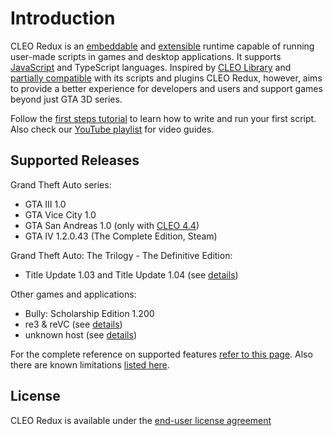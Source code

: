 # Introduction

CLEO Redux is an [embeddable](./embedding.md) and [extensible](./using-sdk.md) runtime capable of running user-made scripts in games and desktop applications. It supports [JavaScript](./javascript.md) and TypeScript languages. Inspired by [CLEO Library](https://cleo.li/) and [partially compatible](./relation-to-cleo-library.md) with its scripts and plugins CLEO Redux, however, aims to provide a better experience for developers and users and support games beyond just GTA 3D series.

Follow the [first steps tutorial](./first-steps.md) to learn how to write and run your first script. Also check our [YouTube playlist](https://www.youtube.com/playlist?list=PLNxQuEFtVkeizoLEQiok7qzr1f0mcwfFb) for video guides.

## Supported Releases

Grand Theft Auto series:

- GTA III 1.0
- GTA Vice City 1.0
- GTA San Andreas 1.0 (only with [CLEO 4.4](https://github.com/cleolibrary/CLEO4))
- GTA IV 1.2.0.43 (The Complete Edition, Steam)

Grand Theft Auto: The Trilogy - The Definitive Edition:

- Title Update 1.03 and Title Update 1.04 (see [details](./the-definitive-edition-faq.md))

Other games and applications:

- Bully: Scholarship Edition 1.200
- re3 & reVC (see [details](./troubleshooting.md#cleo-does-not-work-with-re3-or-revc))
- unknown host (see [details](./embedding.md))

For the complete reference on supported features [refer to this page](https://github.com/cleolibrary/CLEO-Redux/wiki/Feature-Support-Matrix). Also there are known limitations [listed here](unsupported.md).

## License

CLEO Redux is available under the [end-user license agreement](https://re.cleo.li/LICENSE.txt)
